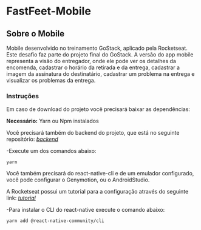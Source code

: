 # FastFeet-Mobile

## Sobre o Mobile

Mobile desenvolvido no treinamento GoStack, aplicado pela Rocketseat. Este desafio faz parte do projeto final do GoStack. A versão
do app mobile representa a visão do entregador, onde ele pode ver os detalhes da encomenda, cadastrar o horário da retirada e da entrega,
cadastrar a imagem da assinatura do destinatário, cadastrar um problema na entrega e visualizar os problemas da entrega.

### Instruções
Em caso de download do projeto você precisará baixar as dependências:  

**Necessário:** Yarn ou Npm instalados  

Você precisará também do backend do projeto, que está no seguinte repositório: [*backend*](https://github.com/thaislsilveira/FastFeet)  

-Execute um dos comandos abaixo:

```
yarn

``` 
Você também precisará do react-native-cli e de um emulador configurado, você pode configurar o Genymotion, ou o AndroidStudio.  

A Rocketseat possui um tutorial para a configuração através do seguinte link: [*tutorial*](https://docs.rocketseat.dev/ambiente-react-native/android/linux)

-Para instalar o CLI do react-native execute o comando abaixo:

```
yarn add @react-native-community/cli

``` 
